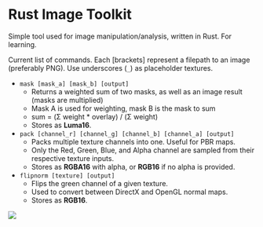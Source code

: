 # Rust Image Toolkit
Simple tool used for image manipulation/analysis, written in Rust. For learning.

Current list of commands. Each [brackets] represent a filepath to an image (preferably PNG).
Use underscores (`_`) as placeholder textures. 
- `mask [mask_a] [mask_b] [output]`
  - Returns a weighted sum of two masks, as well as an image result (masks are multiplied)
  - Mask A is used for weighting, mask B is the mask to sum
  - sum = (Σ weight * overlay) / (Σ weight)
  - Stores as **Luma16**.
- `pack [channel_r] [channel_g] [channel_b] [channel_a] [output]`
  - Packs multiple texture channels into one. Useful for PBR maps.
  - Only the Red, Green, Blue, and Alpha channel are sampled from their respective texture inputs.
  - Stores as **RGBA16** with alpha, or **RGB16** if no alpha is provided.
- `flipnorm [texture] [output]`
  - Flips the green channel of a given texture.
  - Used to convert between DirectX and OpenGL normal maps.
  - Stores as **RGB16**.

![](assets/base.png)
